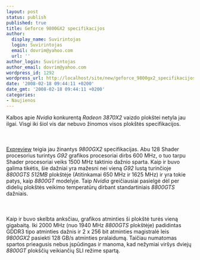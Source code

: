 ```yaml
---
layout: post
status: publish
published: true
title: Geforce 9800GX2 specifikacijos
author:
  display_name: Suvirintojas
  login: Suvirintojas
  email: dovrim@yahoo.com
  url: ''
author_login: Suvirintojas
author_email: dovrim@yahoo.com
wordpress_id: 1292
wordpress_url: http://localhost/site/new/geforce_9800gx2_specifikacijos/
date: '2008-02-18 09:44:11 +0200'
date_gmt: '2008-02-18 09:44:11 +0200'
categories:
- Naujienos
---
```

<p>Kalbos apie <i>Nvidia</i> konkurentą <i>Radeon 3870X2</i> vaizdo plokštei netyla jau ilgai. Visgi iki šiol vis dar nebuvo žinomos visos plokštės specifikacijos.<br />
<br><br />
<br><a class="ns" href="http://en.expreview.com/?p=261">Expreview</a> teigia jau žinantys <i>9800GX2</i> specifikacijas. Abu 128 Shader procesorius turintys <i>G92</i> grafikos procesoriai dirbs 600 MHz, o tuo tarpu Shader procesoriai veiks 1500 MHz taktinio dažnio sparta. Kaip ir buvo galima tikėtis, šie dažniai yra mažesni nei vieną <i>G92</i> lustą turinčioje <i>8800GTS 512MB</i> plokštėje (Atitinkamai 650 MHz ir 1625 MHz) ir yra tokie patys, kaip <i>8800GT</i> modelyje. Taip <i>Nvidia</i> greičiausiai pasielgė dėl per didelių plokštės veikimo temperatūrų dirbant standartiniais <i>8800GTS</i> dažniais.<br />
<br><br />
<br>Kaip ir buvo skelbta anksčiau, grafikos atminties ši plokštė turės vieną gigabaitą. Iki 2000 MHz (nuo 1940 MHz <i>8800GTS</i> plokštėje) padidintas GDDR3 tipo atminties dažnis ir 2 x 256 bit atminties magistralė leis <i>9800GX2</i> pasiekti 128 GB/s atminties pralaidumą. Taičiau numatomas spartos prieagusis nebus įspūdingas ir manoma, kad nežymiai viršys dviejų <i>8800GT</i> plokščių veikiančių SLI režime spartą. </p>
